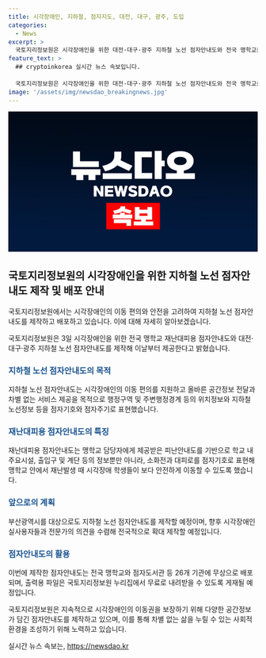 ```yaml
---
title: 시각장애인, 지하철, 점자지도, 대전, 대구, 광주, 도입
categories:
  - News
excerpt: >
  국토지리정보원은 시각장애인을 위한 대전·대구·광주 지하철 노선 점자안내도와 전국 맹학교를 위한 재난대피용 점자안내도를 제작, 제공한다. 이로써 시각장애인의 지하철 이용이 편리해지며, 재난 시 안전한 대피가 가능해진다. 또한, 앞으로도 다양한 공간정보를 담은 점자지도를 제작하여 시각장애인의 삶을 누릴 수 있는 사회적 환경을 조성할 계획이다. (출처: 정책브리핑 www.korea.kr)
feature_text: >
  ## cryptoinkorea 실시간 뉴스 속보입니다.

  국토지리정보원은 시각장애인을 위한 대전·대구·광주 지하철 노선 점자안내도와 전국 맹학교를 위한 재난대피용 점자안내도를 제작, 제공한다. 이로써 시각장애인의 지하철 이용이 편리해지며, 재난 시 안전한 대피가 가능해진다. 또한, 앞으로도 다양한 공간정보를 담은 점자지도를 제작하여 시각장애인의 삶을 누릴 수 있는 사회적 환경을 조성할 계획이다. (출처: 정책브리핑 www.korea.kr)
image: '/assets/img/newsdao_breakingnews.jpg'
---
```


<p><img src="/assets/img/newsdao_breakingnews.jpg" alt="cryptoinkorea 속보" /></p>

<h2 data-ke-size="size26">국토지리정보원의 시각장애인을 위한 지하철 노선 점자안내도 제작 및 배포 안내</h2>

<p>국토지리정보원에서는 시각장애인의 이동 편의와 안전을 고려하여 지하철 노선 점자안내도를 제작하고 배포하고 있습니다. 이에 대해 자세히 알아보겠습니다.</p>

<p data-ke-size="size16">국토지리정보원은 3일 시각장애인을 위한 전국 맹학교 재난대피용 점자안내도와 대전·대구·광주 지하철 노선 점자안내도를 제작해 이날부터 제공한다고 밝혔습니다.</p>

<h3><b><span style="color: #1a5490;">지하철 노선 점자안내도의 목적</span></b></h3>

<p data-ke-size="size16">지하철 노선 점자안내도는 시각장애인의 이동 편의를 지원하고 올바른 공간정보 전달과 차별 없는 서비스 제공을 목적으로 행정구역 및 주변행정경계 등의 위치정보와 지하철 노선정보 등을 점자기호와 점자주기로 표현했습니다.</p>

<h3><b><span style="color: #1a5490;">재난대피용 점자안내도의 특징</span></b></h3>

<p data-ke-size="size16">재난대피용 점자안내도는 맹학교 담당자에게 제공받은 피난안내도를 기반으로 학교 내 주요시설, 출입구 및 계단 등의 정보뿐만 아니라, 소화전과 대피로를 점자기호로 표현해 맹학교 안에서 재난발생 때 시각장애 학생들이 보다 안전하게 이동할 수 있도록 했습니다.</p>

<h3><b><span style="color: #1a5490;">앞으로의 계획</span></b></h3>

<p data-ke-size="size16">부산광역시를 대상으로도 지하철 노선 점자안내도를 제작할 예정이며, 향후 시각장애인 실사용자들과 전문가의 의견을 수렴해 전국적으로 확대 제작할 예정입니다.</p>

<h3><b><span style="color: #1a5490;">점자안내도의 활용</span></b></h3>

<p data-ke-size="size16">이번에 제작한 점자안내도는 전국 맹학교와 점자도서관 등 26개 기관에 무상으로 배포되며, 출력용 파일은 국토지리정보원 누리집에서 무료로 내려받을 수 있도록 게재될 예정입니다.</p>

<p>국토지리정보원은 지속적으로 시각장애인의 이동권을 보장하기 위해 다양한 공간정보가 담긴 점자안내도를 제작하고 있으며, 이를 통해 차별 없는 삶을 누릴 수 있는 사회적 환경을 조성하기 위해 노력하고 있습니다.</p>
실시간 뉴스 속보는, <a href="https://newsdao.kr" rel="dofollow">https://newsdao.kr</a>



